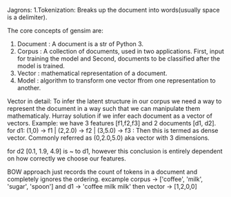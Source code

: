 Jagrons:
1.Tokenization: Breaks up the document into words(usually space is a delimiter).

The core concepts of gensim are:
1. Document : A document is a str of Python 3.
2. Corpus : A collection of documents, used in two applications. First, input for training the model and Second, documents to be classified after the model is trained.
3. Vector : mathematical representation of a document.
4. Model : algorithm to transform one vector ffrom one representation to another.

Vector in detail:
To infer the latent structure in our corpus we need a way to represent the document in a way such that we can manipulate them mathematicaly.
Hurray solution if we infer each document as a vector of vectors.
Example: we have 3 features [f1,f2,f3] and 2 documents [d1, d2].
for d1: (1,0) -> f1 | (2,2.0) -> f2 | (3,5.0) -> f3 : Then this is termed as dense vector.
Commonly referred as (0,2.0,5.0) aka vector with 3 dimensions.

for d2 [0.1, 1.9, 4.9] is ~ to d1, however this conclusion is entirely dependent on how correctly we choose our features.

BOW approach just records the count of tokens in a document and completely ignores the ordering.
excample corpus -> ['coffee', 'milk', 'sugar', 'spoon'] and d1 -> 'coffee milk milk' then vector -> [1,2,0,0]


 